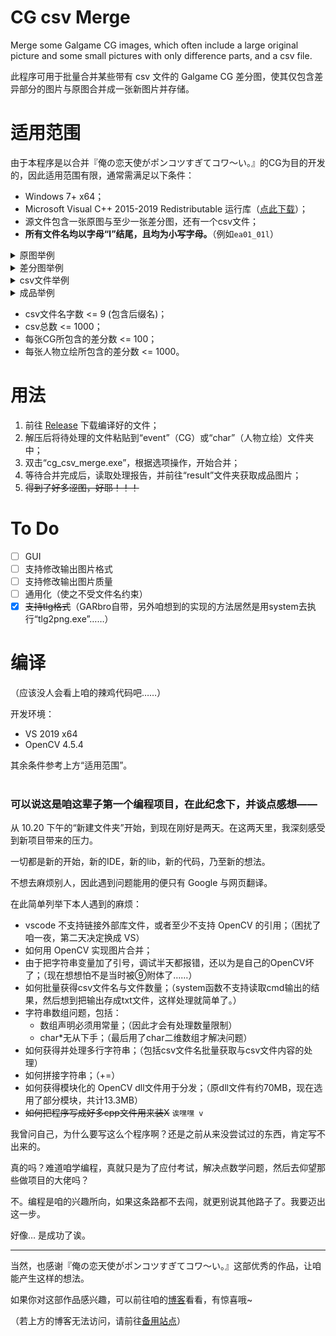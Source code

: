 # CG csv Merge 
Merge some Galgame CG images, which often include a large original picture and some small pictures with only difference parts, and a csv file. 

此程序可用于批量合并某些带有 csv 文件的 Galgame CG 差分图，使其仅包含差异部分的图片与原图合并成一张新图片并存储。
# 适用范围
由于本程序是以合并『俺の恋天使がポンコツすぎてコワ～い。』的CG为目的开发的，因此适用范围有限，通常需满足以下条件：

- Windows 7+ x64；
- Microsoft Visual C++ 2015-2019 Redistributable 运行库（[点此下载](https://aka.ms/vs/16/release/vc_redist.x64.exe)）；
- 源文件包含一张原图与至少一张差分图，还有一个csv文件；
- **所有文件名均以字母“l”结尾，且均为小写字母。**（例如`ea01_01l`）
<details>
  <summary>原图举例</summary>
  <img src="https://file.sxjeru.top/%E5%9B%BE%E5%BA%8A/ea01_01l.jpg" alt="Origin">
</details> 
<details>
  <summary>差分图举例</summary>
  <img src="https://file.sxjeru.top/%E5%9B%BE%E5%BA%8A/ea01_02l.jpg" alt="Diff">
</details> 
<details>
  <summary>csv文件举例</summary>
  <img src="https://file.sxjeru.top/%E5%9B%BE%E5%BA%8A/csv-simple.png" alt="csv">
</details> 
<details>
  <summary>成品举例</summary>
  <img src="https://file.sxjeru.top/%E5%9B%BE%E5%BA%8A/ea01_02l-ok.jpg" alt="OK">
</details> 

- csv文件名字数 <= 9 (包含后缀名)；
- csv总数 <= 1000；
- 每张CG所包含的差分数 <= 100；
- 每张人物立绘所包含的差分数 <= 1000。
# 用法
1. 前往 [Release](https://github.com/sxjeru/CG-csv-Merge/releases) 下载编译好的文件；
2. 解压后将待处理的文件粘贴到“event”（CG）或“char”（人物立绘）文件夹中；
3. 双击“cg_csv_merge.exe”，根据选项操作，开始合并；
4. 等待合并完成后，读取处理报告，并前往“result”文件夹获取成品图片；
5. ~~得到了好多涩图，好耶！！！~~
# To Do
- [ ] GUI
- [ ] 支持修改输出图片格式
- [ ] 支持修改输出图片质量
- [ ] 通用化（使之不受文件名约束）
- [x] ~~支持tlg格式~~（GARbro自带，另外咱想到的实现的方法居然是用system去执行“tlg2png.exe”……）
# 编译
（应该没人会看上咱的辣鸡代码吧……）

开发环境：
- VS 2019 x64
- OpenCV 4.5.4

其余条件参考上方“适用范围”。
<br><br>
### 可以说这是咱这辈子第一个编程项目，在此纪念下，并谈点感想——
从 10.20 下午的“新建文件夹”开始，到现在刚好是两天。在这两天里，我深刻感受到新项目带来的压力。

一切都是新的开始，新的IDE，新的lib，新的代码，乃至新的想法。

不想去麻烦别人，因此遇到问题能用的便只有 Google 与网页翻译。

在此简单列举下本人遇到的麻烦：
- vscode 不支持链接外部库文件，或者至少不支持 OpenCV 的引用；（困扰了咱一夜，第二天决定换成 VS）
- 如何用 OpenCV 实现图片合并；
- 由于把字符串变量加了引号，调试半天都报错，还以为是自己的OpenCV坏了；（现在想想怕不是当时被⑨附体了……）
- 如何批量获得csv文件名与文件数量；（system函数不支持读取cmd输出的结果，然后想到把输出存成txt文件，这样处理就简单了。）
- 字符串数组问题，包括：
  - 数组声明必须用常量；（因此才会有处理数量限制）
  - char*无从下手；（最后用了char二维数组才解决问题）
- 如何获得并处理多行字符串；（包括csv文件名批量获取与csv文件内容的处理）
- 如何拼接字符串；（+=）
- 如何获得模块化的 OpenCV dll文件用于分发；（原dll文件有约70MB，现在选用了部分模块，共计13.3MB）
- ~~如何把程序写成好多cpp文件用来装X~~  `诶嘿嘿 v`

我曾问自己，为什么要写这么个程序啊？还是之前从来没尝试过的东西，肯定写不出来的。

真的吗？难道咱学编程，真就只是为了应付考试，解决点数学问题，然后去仰望那些做项目的大佬吗？

不。编程是咱的兴趣所向，如果这条路都不去闯，就更别说其他路子了。我要迈出这一步。

好像… 是成功了诶。

---
当然，也感谢『俺の恋天使がポンコツすぎてコワ～い。』这部优秀的作品，让咱能产生这样的想法。

如果你对这部作品感兴趣，可以前往咱的[博客](https://wp.me/p9GKBL-8O)看看，有惊喜哦~

（若上方的博客无法访问，请前往[备用站点](https://blog.sxjeru.top/post/6/)）
